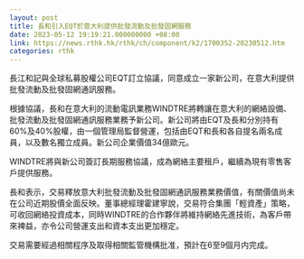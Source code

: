 ```yaml
---
layout: post
title: 長和引入EQT於意大利提供批發流動及批發固網服務
date: 2023-05-12 19:19:21.000000000 +08:00
link: https://news.rthk.hk/rthk/ch/component/k2/1700352-20230512.htm
categories: rthk
---
```


長江和記與全球私募股權公司EQT訂立協議，同意成立一家新公司，在意大利提供批發流動及批發固網通訊服務。

根據協議，長和在意大利的流動電訊業務WINDTRE將轉讓在意大利的網絡設備、批發流動及批發固網通訊服務業務予新公司。新公司將由EQT及長和分別持有60%及40%股權，由一個管理局監督營運，包括由EQT和長和各自提名兩名成員，以及數名獨立成員。新公司企業價值34億歐元。

WINDTRE將與新公司簽訂長期服務協議，成為網絡主要租戶，繼續為現有零售客戶提供服務。

長和表示，交易釋放意大利批發流動及批發固網通訊服務業務價值，有關價值尚未在公司近期股價全面反映。董事總經理霍建寧說，交易符合集團「輕資產」策略，可收回網絡投資成本，同時WINDTRE的合作夥伴將維持網絡先進技術，為客戶帶來裨益，亦令公司營運支出和資本支出更加穩定。

交易需要經過相關程序及取得相關監管機構批准，預計在6至9個月内完成。
